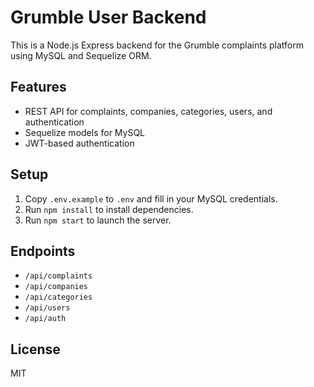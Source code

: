 # Grumble User Backend

This is a Node.js Express backend for the Grumble complaints platform using MySQL and Sequelize ORM.

## Features
- REST API for complaints, companies, categories, users, and authentication
- Sequelize models for MySQL
- JWT-based authentication

## Setup
1. Copy `.env.example` to `.env` and fill in your MySQL credentials.
2. Run `npm install` to install dependencies.
3. Run `npm start` to launch the server.

## Endpoints
- `/api/complaints`
- `/api/companies`
- `/api/categories`
- `/api/users`
- `/api/auth`

## License
MIT
